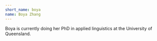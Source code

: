 ```yaml
---
short_name: boya
name: Boya Zhang
---
```

Boya is currently doing her PhD in applied linguistics at the University of Queensland.